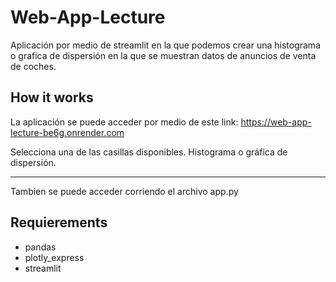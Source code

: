 # Web-App-Lecture

Aplicación por medio de streamlit en la que podemos crear una histograma o grafica de dispersión en la que se muestran datos de anuncios de venta de coches.

## How it works
La aplicación se puede acceder por medio de este link:
https://web-app-lecture-be6g.onrender.com

Selecciona una de las casillas disponibles. Histograma o gráfica de dispersión.

------

Tambien se puede acceder corriendo el archivo
app.py

## Requierements
- pandas
- plotly_express
- streamlit
